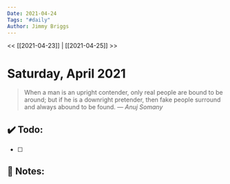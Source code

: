 ```yaml
---
Date: 2021-04-24
Tags: "#daily"
Author: Jimmy Briggs
---
```


<< [[2021-04-23]] | [[2021-04-25]] >>

# Saturday, April 2021

> When a man is an upright contender, only real people are bound to be around; but if he is a downright pretender, then fake people surround and always abound to be found.
> &mdash; <cite>Anuj Somany</cite>


## ✔️ Todo:

- [ ] 

## 📝 Notes: